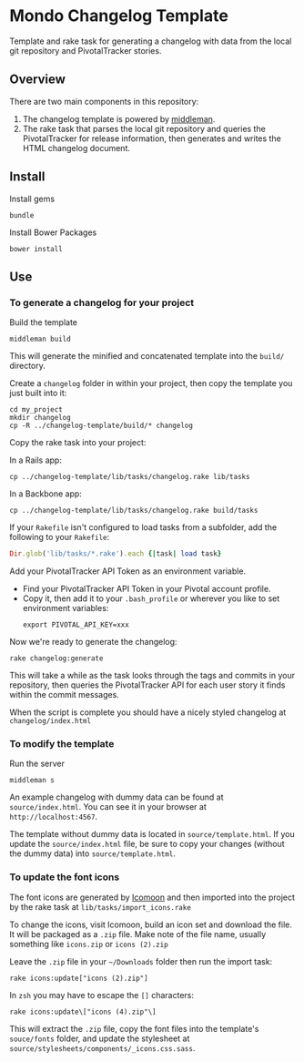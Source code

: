 # Mondo Changelog Template

Template and rake task for generating a changelog with data from the local git repository and PivotalTracker stories.

## Overview

There are two main components in this repository:

1. The changelog template is powered by [middleman](http://middlemanapp.com).
2. The rake task that parses the local git repository and queries the PivotalTracker for release information, then generates and writes the HTML changelog document.

## Install

Install gems

```shell
bundle
```

Install Bower Packages

```shell
bower install
```

## Use

### To generate a changelog for your project

Build the template

```shell
middleman build
```

This will generate the minified and concatenated template into the `build/` directory.

Create a `changelog` folder in within your project, then copy the template you just built into it:

```shell
cd my_project
mkdir changelog
cp -R ../changelog-template/build/* changelog
```

Copy the rake task into your project:

In a Rails app:
```shell
cp ../changelog-template/lib/tasks/changelog.rake lib/tasks
```

In a Backbone app:
```shell
cp ../changelog-template/lib/tasks/changelog.rake build/tasks
```

If your `Rakefile` isn't configured to load tasks from a subfolder, add the following to your `Rakefile`:
```ruby
Dir.glob('lib/tasks/*.rake').each {|task| load task}
```
Add your PivotalTracker API Token as an environment variable.

* Find your PivotalTracker API Token in your Pivotal account profile.
* Copy it, then add it to your `.bash_profile` or wherever you like to set environment variables:
  ```
  export PIVOTAL_API_KEY=xxx
  ```

Now we're ready to generate the changelog:
```shell
rake changelog:generate
```

This will take a while as the task looks through the tags and commits in your repository, then queries the PivotalTracker API for each user story it finds within the commit messages.

When the script is complete you should have a nicely styled changelog at `changelog/index.html`

### To modify the template

Run the server

```shell
middleman s
```

An example changelog with dummy data can be found at `source/index.html`. You can see it in your browser at `http://localhost:4567`.

The template without dummy data is located in `source/template.html`. If you update the `source/index.html` file, be sure to copy your changes (without the dummy data) into `source/template.html`.

### To update the font icons

The font icons are generated by [Icomoon](http://icomoon.io) and then imported into the project by the rake task at `lib/tasks/import_icons.rake`

To change the icons, visit Icomoon, build an icon set and download the file. It will be packaged as a `.zip` file. Make note of the file name, usually something like `icons.zip` or `icons (2).zip`

Leave the `.zip` file in your `~/Downloads` folder then run the import task:

```shell
rake icons:update["icons (2).zip"]
```

In `zsh` you may have to escape the `[]` characters:

```shell
rake icons:update\["icons (4).zip"\]
```

This will extract the `.zip` file, copy the font files into the template's `souce/fonts` folder, and update the stylesheet at `source/stylesheets/components/_icons.css.sass`.
